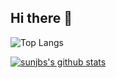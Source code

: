 ## Hi there 👋

![Top Langs](https://github-readme-stats.vercel.app/api/top-langs/?username=sunjbs&theme=light)

[![sunjbs's github stats](https://github-readme-stats.vercel.app/api?username=sunjbs)](https://github.com/anuraghazra/github-readme-stats)

<!--
**sunjbs/sunjbs** is a ✨ _special_ ✨ repository because its `README.md` (this file) appears on your GitHub profile.


Here are some ideas to get you started:

- 🔭 I’m currently working on ...
- 🌱 I’m currently learning ...
- 👯 I’m looking to collaborate on ...
- 🤔 I’m looking for help with ...
- 💬 Ask me about ...
- 📫 How to reach me: ...
- 😄 Pronouns: ...
- ⚡ Fun fact: ...
-->
